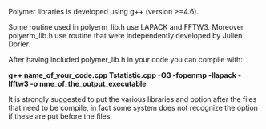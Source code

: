 Polymer libraries is developed using g++ (version >=4.6).

Some routine used in polyerm\_lib.h use LAPACK and FFTW3.  Moreover polyerm\_lib.h use routine that were independently developed by Julien Dorier.


After having included polymer\_lib.h in your code you can compile with:

**g++ name\_of\_your\_code.cpp Tstatistic.cpp -O3 -fopenmp -llapack -lfftw3 -o nme\_of\_the\_output\_executable**

It is strongly suggested to put the various libraries and option after the files that need to be compile, in fact some system does not recognize the option if these are put before the files.